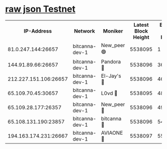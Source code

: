 [raw json Testnet](https://rpc-check.bcat.stavr.tech/bcat/rpc-bcat-result.json)
=


<table><tr><th>IP-Address</th><th>Network</th><th>Moniker</th><th>Latest Block Height</th><th>Earliest Block Height</th><th>Catching Up</th><th>Tx Index</th><th>Voting Power</th><th>Scan Time</th></tr><tr><td>81.0.247.144:26657</td><td>bitcanna-dev-1</td><td>New_peer 🟢</td><td>5538095</td><td>1</td><td>False</td><td>on</td><td>0</td><td>2023-12-16T19:33:26.555087406UTC</td></tr><tr><td>144.91.89.66:26657</td><td>bitcanna-dev-1</td><td>Pandora 🔴</td><td>5538096</td><td>3675711</td><td>False</td><td>on</td><td>2096387</td><td>2023-12-16T19:33:36.394378086UTC</td></tr><tr><td>212.227.151.106:26657</td><td>bitcanna-dev-1</td><td>El-Jay's 🔴</td><td>5538096</td><td>4670391</td><td>False</td><td>on</td><td>2218164</td><td>2023-12-16T19:33:33.280823886UTC</td></tr><tr><td>65.109.70.45:30657</td><td>bitcanna-dev-1</td><td>L0vd 🔴</td><td>5538095</td><td>4828155</td><td>False</td><td>on</td><td>7920</td><td>2023-12-16T19:33:26.892752205UTC</td></tr><tr><td>65.109.28.177:26357</td><td>bitcanna-dev-1</td><td>New_peer 🔴</td><td>5538096</td><td>4952911</td><td>False</td><td>on</td><td>2237067</td><td>2023-12-16T19:33:33.622802616UTC</td></tr><tr><td>65.108.131.190:23857</td><td>bitcanna-dev-1</td><td>bitcanna 🔴</td><td>5538096</td><td>5438096</td><td>False</td><td>off</td><td>82368</td><td>2023-12-16T19:33:33.957755116UTC</td></tr><tr><td>194.163.174.231:26667</td><td>bitcanna-dev-1</td><td>AVIAONE 🔴</td><td>5538097</td><td>5525311</td><td>False</td><td>on</td><td>1949865</td><td>2023-12-16T19:33:38.784929694UTC</td></tr></table>